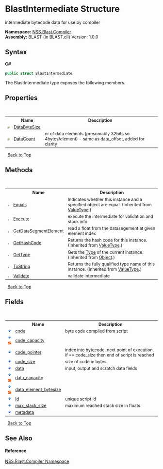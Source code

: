 # BlastIntermediate Structure
 

intermediate bytecode data for use by compiler

**Namespace:**&nbsp;<a href="N_NSS_Blast_Compiler">NSS.Blast.Compiler</a><br />**Assembly:**&nbsp;BLAST (in BLAST.dll) Version: 1.0.0

## Syntax

**C#**<br />
``` C#
public struct BlastIntermediate
```

The BlastIntermediate type exposes the following members.


## Properties
&nbsp;<table><tr><th></th><th>Name</th><th>Description</th></tr><tr><td>![Public property](media/pubproperty.gif "Public property")</td><td><a href="P_NSS_Blast_Compiler_BlastIntermediate_DataByteSize">DataByteSize</a></td><td /></tr><tr><td>![Public property](media/pubproperty.gif "Public property")</td><td><a href="P_NSS_Blast_Compiler_BlastIntermediate_DataCount">DataCount</a></td><td>
nr of data elements (presumably 32bits so 4bytes/element) - same as data_offset, added for clarity</td></tr></table>&nbsp;
<a href="#blastintermediate-structure">Back to Top</a>

## Methods
&nbsp;<table><tr><th></th><th>Name</th><th>Description</th></tr><tr><td>![Public method](media/pubmethod.gif "Public method")</td><td><a href="https://docs.microsoft.com/dotnet/api/system.valuetype.equals#system-valuetype-equals(system-object)" target="_blank" rel="noopener noreferrer">Equals</a></td><td>
Indicates whether this instance and a specified object are equal.
 (Inherited from <a href="https://docs.microsoft.com/dotnet/api/system.valuetype" target="_blank" rel="noopener noreferrer">ValueType</a>.)</td></tr><tr><td>![Public method](media/pubmethod.gif "Public method")</td><td><a href="M_NSS_Blast_Compiler_BlastIntermediate_Execute">Execute</a></td><td>
execute the intermediate for validation and stack info</td></tr><tr><td>![Public method](media/pubmethod.gif "Public method")</td><td><a href="M_NSS_Blast_Compiler_BlastIntermediate_GetDataSegmentElement">GetDataSegmentElement</a></td><td>
read a float from the datasegement at given element index</td></tr><tr><td>![Public method](media/pubmethod.gif "Public method")</td><td><a href="https://docs.microsoft.com/dotnet/api/system.valuetype.gethashcode#system-valuetype-gethashcode" target="_blank" rel="noopener noreferrer">GetHashCode</a></td><td>
Returns the hash code for this instance.
 (Inherited from <a href="https://docs.microsoft.com/dotnet/api/system.valuetype" target="_blank" rel="noopener noreferrer">ValueType</a>.)</td></tr><tr><td>![Public method](media/pubmethod.gif "Public method")</td><td><a href="https://docs.microsoft.com/dotnet/api/system.object.gettype#system-object-gettype" target="_blank" rel="noopener noreferrer">GetType</a></td><td>
Gets the <a href="https://docs.microsoft.com/dotnet/api/system.type" target="_blank" rel="noopener noreferrer">Type</a> of the current instance.
 (Inherited from <a href="https://docs.microsoft.com/dotnet/api/system.object" target="_blank" rel="noopener noreferrer">Object</a>.)</td></tr><tr><td>![Public method](media/pubmethod.gif "Public method")</td><td><a href="https://docs.microsoft.com/dotnet/api/system.valuetype.tostring#system-valuetype-tostring" target="_blank" rel="noopener noreferrer">ToString</a></td><td>
Returns the fully qualified type name of this instance.
 (Inherited from <a href="https://docs.microsoft.com/dotnet/api/system.valuetype" target="_blank" rel="noopener noreferrer">ValueType</a>.)</td></tr><tr><td>![Public method](media/pubmethod.gif "Public method")</td><td><a href="M_NSS_Blast_Compiler_BlastIntermediate_Validate">Validate</a></td><td>
validate intermediate</td></tr></table>&nbsp;
<a href="#blastintermediate-structure">Back to Top</a>

## Fields
&nbsp;<table><tr><th></th><th>Name</th><th>Description</th></tr><tr><td>![Public field](media/pubfield.gif "Public field")</td><td><a href="F_NSS_Blast_Compiler_BlastIntermediate_code">code</a></td><td>
byte code compiled from script</td></tr><tr><td>![Public field](media/pubfield.gif "Public field")![Static member](media/static.gif "Static member")</td><td><a href="F_NSS_Blast_Compiler_BlastIntermediate_code_capacity">code_capacity</a></td><td /></tr><tr><td>![Public field](media/pubfield.gif "Public field")</td><td><a href="F_NSS_Blast_Compiler_BlastIntermediate_code_pointer">code_pointer</a></td><td>
index into bytecode, next point of execution, if == code_size then end of script is reached</td></tr><tr><td>![Public field](media/pubfield.gif "Public field")</td><td><a href="F_NSS_Blast_Compiler_BlastIntermediate_code_size">code_size</a></td><td>
size of code in bytes</td></tr><tr><td>![Public field](media/pubfield.gif "Public field")</td><td><a href="F_NSS_Blast_Compiler_BlastIntermediate_data">data</a></td><td>
input, output and scratch data fields</td></tr><tr><td>![Public field](media/pubfield.gif "Public field")![Static member](media/static.gif "Static member")</td><td><a href="F_NSS_Blast_Compiler_BlastIntermediate_data_capacity">data_capacity</a></td><td /></tr><tr><td>![Public field](media/pubfield.gif "Public field")![Static member](media/static.gif "Static member")</td><td><a href="F_NSS_Blast_Compiler_BlastIntermediate_data_element_bytesize">data_element_bytesize</a></td><td /></tr><tr><td>![Public field](media/pubfield.gif "Public field")</td><td><a href="F_NSS_Blast_Compiler_BlastIntermediate_Id">Id</a></td><td>
unique script id</td></tr><tr><td>![Public field](media/pubfield.gif "Public field")</td><td><a href="F_NSS_Blast_Compiler_BlastIntermediate_max_stack_size">max_stack_size</a></td><td>
maximum reached stack size in floats</td></tr><tr><td>![Public field](media/pubfield.gif "Public field")</td><td><a href="F_NSS_Blast_Compiler_BlastIntermediate_metadata">metadata</a></td><td /></tr></table>&nbsp;
<a href="#blastintermediate-structure">Back to Top</a>

## See Also


#### Reference
<a href="N_NSS_Blast_Compiler">NSS.Blast.Compiler Namespace</a><br />